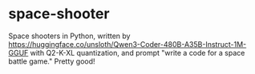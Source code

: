 # space-shooter

Space shooters in Python, written by https://huggingface.co/unsloth/Qwen3-Coder-480B-A35B-Instruct-1M-GGUF with Q2-K-XL quantization, and prompt "write a code for a space battle game." Pretty good! 
